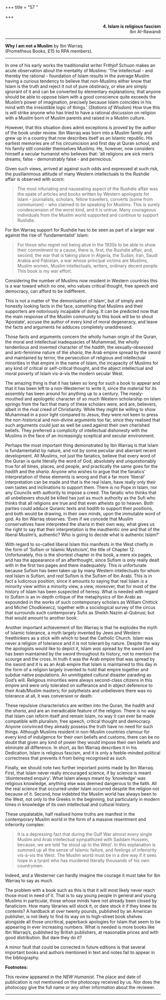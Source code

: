 +++
title = "57 "

+++
<div align="right">

**4. Islam is religious fascism**  
Ibn AI-Rawandi

</div>

------------------------------------------------------------------------

  
**Why I am not a Muslim** by Ibn Warraq  
(Prometheus Books, £15 to RPA members).  

------------------------------------------------------------------------

In one of his early works the traditionalist writer Frithjof Schuon
makes an acute observation about the mentality of Muslims: ‘The
intellectual - and thereby the rational - foundation of Islam results in
the average Muslim having a curious tendency to believe that non-Muslims
either know that Islam is the truth and reject it out of pure obstinacy,
or else are simply ignorant of it and can be converted by elementary
explanations; that anyone should be able to oppose Islam with a good
conscience quite exceeds the Muslim’s power of imagination, precisely
because Islam coincides in his mind with the irresistible logic of
things.’ (*Stations of Wisdom*) How true this is will strike anyone who
has tried to have a rational discussion on religion with a Muslim born
of Muslim parents and raised in a Muslim culture.

However, that this situation does admit exceptions is proved by the
author of the book under review. Ibn Warraq was born into a Muslim
family and grew up in a country that now describes itself as an Islamic
republic. His earliest memories are of his circumcision and first day at
Quran school, and his family still consider themselves Muslims. He,
however, now considers himself a secular humanist who believes that:
‘all religions are sick men’s dreams, false - demonstrably false - and
pernicious.’

Given such views, arrived at against such odds and expressed at such
risk, the pusillanimous attitude of many Western intellectuals to the
Rushdie affair is observed with scorn:

> The most infuriating and nauseating aspect of the Rushdie affair was
> the spate of articles and books written by Western apologists for
> Islam - journalists, scholars, fellow travellers, converts (some from
> communism) - who claimed to be speaking for Muslims. This is surely
> condescension of the worst kind, and it is untrue. Many courageous
> individuals from the Muslim world supported and continue to support
> Rushdie.

For Ibn Warraq support for Rushdie has to be seen as part of a larger
war against the rise of ‘fundamentalist’ Islam:

> For those who regret not being alive in the 1930s to be able to show
> their commitment to a cause, there is, first, the Rushdie affair, and,
> second, the war that is taking place in Algeria, the Sudan, Iran,
> Saudi Arabia and Pakistan, a war whose principal victims are Muslims,
> Muslim women, Muslim intellectuals, writers, ordinary decent people.
> This book is my war effort.

Considering the number of Muslims now resident in Western countries this
is a war toward which no one, who values critical thought, free speech
and democracy, can afford to be indifferent.

This is not a matter of ‘the demonisation of Islam’, but of simply and
honestly looking facts in the face, something that Muslims and their
supporters are notoriously incapable of doing. It can be predicted now
that the main response of the Muslim community to this book will be to
shout ‘Apostate’, accuse the author of every kind of moral degeneracy,
and leave the facts and arguments he adduces completely unaddressed.

Those facts and arguments concern the wholly human origin of the Quran,
the moral and intellectual inadequacies of Muhammad, the wholly
tendentious and invented character of the *hadith*, the
sexually-obsessed and anti-feminine nature of the *sharia*, the Arab
empire spread by the sword and maintained by terror, the persecution of
religious and intellectual minorities in that empire in the name of
Islam, the incapacity of Muslims for any kind of critical or
self-critical thought, and the abject intellectual and moral poverty of
Islam vis-à-vis the modern secular West.

The amazing thing is that it has taken so long for such a book to appear
and that it has been left to a non-Westerner to write it, since the
material for its assembly has been around for anything up to a century.
The mealy-mouthed and apologetic character of so much Western
scholarship on Islam springs from the fact that many of these scholars
were, and are, believers, albeit in the rival creed of Christianity.
While they might be willing to show Muhammad in a poor light compared to
Jesus, they were not keen to press the non-historical and non-divine
arguments too far, since they realised that such arguments could just as
well be used against their own cherished beliefs. They preferred a
complicity of intellectual dishonesty with the Muslims in the face of an
increasingly sceptical and secular environment.

Perhaps the most important thing demonstrated by Ibn Warraq is that
Islam is fundamentalist by nature, and not by some peculiar and aberrant
recent development. All Muslims, not just the fanatics, believe that
every word of the Quran is quite literally the word of God, absolutely
and unquestionably true for all times, places, and people, and
practically the same goes for the *hadith* and the *sharia*. Anyone who
wishes to argue that the fanatics’ interpretation of these elements is
wrong and that a far more ‘liberal’ interpretation can be made and that
is the real Islam, have really only their own tastes and inclinations to
support them. There is no Pope in Islam, nor any Councils with authority
to impose a creed. The fanatic who thinks that all unbelievers should be
killed has just as much authority as the Sufi who thinks that all
religions are true and that even atheists go to heaven. Both parties
could adduce Quranic texts and *hadith* to support their positions, and
both would be drawing, in their own minds, upon the immutable word of
god. As Ibn Warraq observes: ‘Even if we concede that Muslim
conservatives have interpreted the sharia in their own way, what gives
us the right to say that their interpretation is the inauthentic one and
that of the liberal Muslim’s, authentic? Who is going to decide what is
authentic Islam?’

With regard to so-called liberal Islam this manifests in the West
chiefly in the form of ‘Sufism or Islamic Mysticism’, the title of
Chapter 12. Unfortunately, this is the shortest chapter in the book, a
mere six pages, and has the appearance of an afterthought, since Sufism
is only really dealt with in the first two pages and there inadequately.
This is unfortunate because Sufism has been taken up by many Western
intellectuals for whom *real* Islam is Sufism, and *real* Sufism is the
Sufism of Ibn Arabi. This is in fact a ludicrous position, since it
amounts to saying that real Islam is a minority view within a minority
view, a view, moreover, that for most of the history of Islam has been
suspected of heresy. What is needed with regard to Sufism is an in-depth
critique of the metaphysics of Ibn Arabi as expounded in the works of
such contemporary scholars as William Chittick and Michel Chodkiewicz,
together with a sociological survey of the circus that surrounds such
contemporary Sufis as Sheikh Nazim al-Qubrusi; but that would amount to
another book.

Another important achievement of Ibn Warraq is that he explodes the myth
of Islamic tolerance, a myth largely invented by Jews and Western
freethinkers as a stick with which to beat the Catholic Church.  Islam
was never a religion of tolerance and it is not tolerant by nature.
Despite the way the apologists would like to depict it, Islam *was*
spread by the sword and has been maintained by the sword throughout its
history, not to mention the scourge and the cross. In truth it was the
Arab empire that was spread by the sword and it is as an Arab empire
that Islam is maintained to this day in the form of a religion largely
invented to hold that empire together and subdue native populations. An
unmitigated cultural disaster parading as God’s will. Religious
minorities were always second-class citizens in this empire and were
only tolerated on sufferance and in abject deference to their
Arab/Muslim masters; for polytheists and unbelievers there was no
tolerance at all, it was conversion or death.

These repulsive characteristics are written into the Quran, the *hadith*
and the *sharia*, and are an ineradicable feature of the religion. There
is no way that Islam can reform itself and remain Islam, no way it can
ever be made compatible with pluralism, free speech, critical thought
and democracy. Anyone convinced they already possess the truth have no
need for such things. Although Muslims resident in non-Muslim countries
clamour for every kind of indulgence for their own beliefs and customs,
there can be no doubt that given any kind of power they would impose
their own beliefs and eliminate all difference.  In short, as Ibn Warraq
describes it in his Dedication, Islam is religious fascism, and it is
only a feeble-minded political correctness that prevents it from being
recognised as such.

Finally, we should note two further important points made by Ibn Warraq.
First, that Islam never really encouraged science, if by science is
meant ‘disinterested enquiry’. What Islam always meant by ‘knowledge’
was religious knowledge, anything else was deemed dangerous to the
faith. All the real science that occurred under Islam occurred despite
the religion not because of it. Second, how indebted the Muslim world
has always been to the West, not only to the Greeks in the beginning,
but particularly in modern times in knowledge of its own intellectual
and cultural history.

These unpalatable, half realised home truths are manifest in the
contemporary Muslim world in the form of a massive resentment and
inferiority complex:

> It is a depressing fact that during the Gulf War almost every single
> Muslim and Arab intellectual sympathized with Saddam Hussein, because,
> we are told ‘he stood up to the West’. In this explanation is summed
> up all the sense of Islamic failure, and feelings of inferiority
> vis-à-vis the West. The Muslim world must be in a dire way if it sees
> hope in a tyrant who has murdered literally thousands of his own
> countrymen.

Indeed, and a Westerner can hardly imagine the courage it must take for
Ibn Warraq to say as much.

The problem with a book such as this is that it will most likely never
reach those most in need of it. That is to say young people in general
and young Muslims in particular, those whose minds have not already been
closed by fanaticism. How many libraries will stock it, or dare stock it
if they knew its contents? A hardback at over twenty pounds, published
by an American publisher, is not likely to find its way on to
high-street book shelves alongside all those uncritical, paperback
apologies for Islam that seem to be appearing in ever increasing
numbers. What is needed is more books like Ibn Warraq’s, published by
British publishers, at reasonable prices and with good distribution. But
dare they do it?

A minor fault that could be corrected in future editions is that several
important books and authors mentioned in text and notes fail to appear
in the bibliography.  
 

**Footnotes:**

This review appeared in the *NEW Humanist*. The place and date of
publication is not mentioned on the photocopy received by us. Nor does
the photocopy give the full name or any other information about the
reviewer.  
 

------------------------------------------------------------------------



